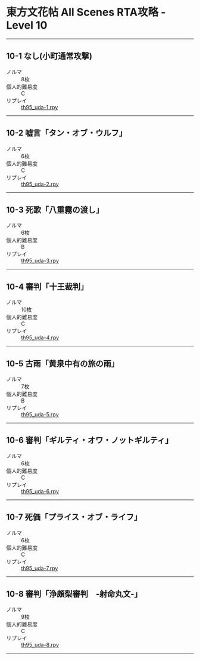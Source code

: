 <!-- @import "[TOC]" {cmd="toc" depthFrom=1 depthTo=6 orderedList=false} -->

# 東方文花帖 All Scenes RTA攻略 - Level 10

----

## 10-1 なし(小町通常攻撃)
<dl>
  <dt>ノルマ</dt>
  <dd>8枚</dd>
  <dt>個人的難易度</dt>
  <dd>C</dd>
  <dt>リプレイ</dt>
  <dd><a href="./rpy/th95_uda-1.rpy
">th95_uda-1.rpy
</a></dd>
</dl>

----

## 10-2 嘘言「タン・オブ・ウルフ」
<dl>
  <dt>ノルマ</dt>
  <dd>6枚</dd>
  <dt>個人的難易度</dt>
  <dd>C</dd>
  <dt>リプレイ</dt>
  <dd><a href="./rpy/th95_uda-2.rpy
">th95_uda-2.rpy
</a></dd>
</dl>

----

## 10-3 死歌「八重霧の渡し」
<dl>
  <dt>ノルマ</dt>
  <dd>6枚</dd>
  <dt>個人的難易度</dt>
  <dd>B</dd>
  <dt>リプレイ</dt>
  <dd><a href="./rpy/th95_uda-3.rpy
">th95_uda-3.rpy
</a></dd>
</dl>

----

## 10-4 審判「十王裁判」
<dl>
  <dt>ノルマ</dt>
  <dd>10枚</dd>
  <dt>個人的難易度</dt>
  <dd>C</dd>
  <dt>リプレイ</dt>
  <dd><a href="./rpy/th95_uda-4.rpy
">th95_uda-4.rpy
</a></dd>
</dl>

----

## 10-5 古雨「黄泉中有の旅の雨」
<dl>
  <dt>ノルマ</dt>
  <dd>7枚</dd>
  <dt>個人的難易度</dt>
  <dd>B</dd>
  <dt>リプレイ</dt>
  <dd><a href="./rpy/th95_uda-5.rpy
">th95_uda-5.rpy
</a></dd>
</dl>

----

## 10-6 審判「ギルティ・オワ・ノットギルティ」
<dl>
  <dt>ノルマ</dt>
  <dd>6枚</dd>
  <dt>個人的難易度</dt>
  <dd>C</dd>
  <dt>リプレイ</dt>
  <dd><a href="./rpy/th95_uda-6.rpy
">th95_uda-6.rpy
</a></dd>
</dl>

----

## 10-7 死価「プライス・オブ・ライフ」
<dl>
  <dt>ノルマ</dt>
  <dd>6枚</dd>
  <dt>個人的難易度</dt>
  <dd>C</dd>
  <dt>リプレイ</dt>
  <dd><a href="./rpy/th95_uda-7.rpy
">th95_uda-7.rpy
</a></dd>
</dl>

----

## 10-8 審判「浄頗梨審判　‐射命丸文‐」
<dl>
  <dt>ノルマ</dt>
  <dd>9枚</dd>
  <dt>個人的難易度</dt>
  <dd>C</dd>
  <dt>リプレイ</dt>
  <dd><a href="./rpy/th95_uda-8.rpy
">th95_uda-8.rpy
</a></dd>
</dl>

----

